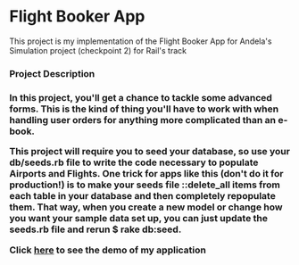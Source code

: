 <h1>Flight Booker App</h2>

This project is my implementation of the Flight Booker App for Andela's Simulation project (checkpoint 2) for Rail's track

<h3>Project Description<h3>
In this project, you'll get a chance to tackle some advanced forms. This is the kind of thing you'll have to work with when handling user orders for anything more complicated than an e-book. 

This project will require you to seed your database, so use your db/seeds.rb file to write the code necessary to populate Airports and Flights. One trick for apps like this (don't do it for production!) is to make your seeds file ::delete_all items from each table in your database and then completely repopulate them. That way, when you create a new model or change how you want your sample data set up, you can just update the seeds.rb file and rerun $ rake db:seed.



Click <a href="travelnow.herokuapp.com"> here</a> to see the demo of my application
